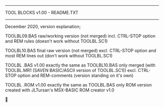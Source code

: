 ------------------------------

TOOL BLOCKS v1.00 - README.TXT

------------------------------

December 2020, version explanation;


TOOLBL09.BAS 
raw/working version (not merged)
incl. CTRL-STOP option and REM rules
(doesn't work without TOOLBL.SC1)

TOOLBL10.BAS
final raw version (not merged)
excl. CTRL-STOP option and most REM lines out
(don't work without TOOLBL.SC1)

TOOLBL .BAS
v1.00
exactly the same as TOOLBL10.BAS only merged
(with TOOLBL.MR1 (SAVEN BASIC/ASCII version of TOOLBL.SC1))
excl. CTRL-STOP option and REM-comments
(version standing on it's own)

TOOLBL .ROM
v1.00
exactly the same as TOOLBL.BAS only ROM version
created with JLTursan's MSX-BASIC ROM creator v1.0 


